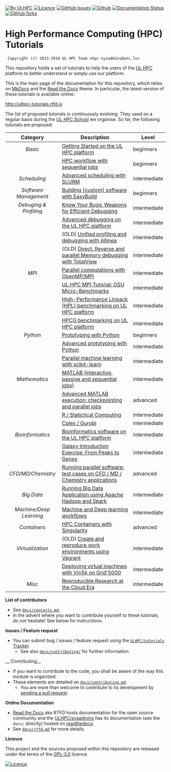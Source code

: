 [![By ULHPC](https://img.shields.io/badge/by-ULHPC-blue.svg)](https://hpc.uni.lu) [![Licence](https://img.shields.io/badge/license-GPL--3.0-blue.svg)](http://www.gnu.org/licenses/gpl-3.0.html) [![GitHub issues](https://img.shields.io/github/issues/ULHPC/tutorials.svg)](https://github.com/ULHPC/tutorials/issues/) [![Github](https://img.shields.io/badge/sources-github-green.svg)](https://github.com/ULHPC/tutorials/) [![Documentation Status](http://readthedocs.org/projects/ulhpc-tutorials/badge/?version=latest)](http://ulhpc-tutorials.readthedocs.io) [![GitHub forks](https://img.shields.io/github/stars/ULHPC/tutorials.svg?style=social&label=Star)](https://github.com/ULHPC/tutorials)

# High Performance Computing (HPC) Tutorials

     Copyright (c) 2013-2018 UL HPC Team <hpc-sysadmins@uni.lu>

This repository holds a set of tutorials to help the users of the [UL HPC](https://hpc.uni.lu) platform to better understand or simply use our platform.

This is the main page of the documentation for this repository, which relies on [MkDocs](http://www.mkdocs.org/) and the [Read the Docs](http://readthedocs.io) theme.
In particular, the latest version of these tutorials is available online:

<http://ulhpc-tutorials.rtfd.io>

The list of proposed tutorials is continuously evolving.
They used on a regular basis during the [UL HPC School](http://hpc.uni.lu/hpc-school/) we organise.
So far, the following tutorials are proposed:

| **Category**            | **Description**                                                                             | **Level**      |
| :----------:            | ----------------------------------------------------------------------------                | -------------- |
| _Basic_                 | [Getting Started on the UL HPC platform](beginners/)                                        | beginners      |
|                         | [HPC workflow with sequential jobs](basic/sequential_jobs/)                                 | beginners      |
| _Scheduling_            | [Advanced scheduling with SLURM](scheduling/advanced)                                       | intermediate   |
| _Software Management_   | [Building [custom] software with EasyBuild](tools/easybuild/)                               | beginners      |
| _Debuging & Profiling_  | [Know Your Bugs: Weapons for Efficient Debugging](debugging/basics/)                        | intermediate   |
|                         | [Advanced debugging on the UL HPC platform](debugging/advanced/)                            | intermediate   |
|                         | (OLD) [Unified profiling and debugging with Allinea](advanced/Allinea/)                     | intermediate   |
|                         | (OLD) [Direct,  Reverse and parallel Memory debugging with TotalView](advanced/TotalView/)  | intermediate   |
| _MPI_                   | [Parallel computations with OpenMP/MPI](parallel/basics/)                                   | intermediate   |
|                         | [UL HPC MPI Tutorial: OSU Micro-Benchmarks](parallel/mpi/OSU_MicroBenchmarks/)              | intermediate   |
|                         | [High-Performance Linpack (HPL) benchmarking on UL HPC platform](parallel/mpi/HPL/)         | intermediate   |
|                         | [HPCG benchmarking on UL HPC platform](parallel/hybrid/HPCG/)                               | intermediate   |
| _Python_                | [Prototyping with Python](python/basics/)                                                   | beginners      |
|                         | [Advanced prototyping with Python](python/advanced/jupyter-celery)                          | intermediate   |
|                         | [Parallel machine learning with scikit-learn](python/advanced/scikit-learn)                 | intermediate   |
| _Mathematics_           | [MATLAB (interactive, passive and sequential jobs)](maths/matlab/basics/)                   | intermediate   |
|                         | [Advanced MATLAB execution: checkpointing and parallel jobs](maths/matlab/advanced/)        | advanced       |
|                         | [R / Statictical Computing](maths/R/)                                                       | intermediate   |
|                         | [Cplex / Gurobi](maths/Cplex-Gurobi/)                                                       | intermediate   |
| _Bioinformatics_        | [Bioinformatics software on the UL HPC platform](bio/basics/)                               | intermediate   |
|                         | [Galaxy Introduction Exercise: From Peaks to Genes](bio/galaxy/)                            | intermediate   |
| _CFD/MD/Chemistry_      | [Running parallel software: test cases on CFD / MD / Chemistry applications](multiphysics/) | advanced       |
| _Big Data_              | [Running Big Data Application using Apache Hadoop and Spark ](bigdata/)                     | intermediate   |
| _Machine/Deep Learning_ | [Machine and Deep learning workflows](deep_learning/)                                       | intermediate   |
| _Containers_            | [HPC Containers with Singularity](containers/singularity/)                                  | advanced       |
| _Virtualization_        | (OLD) [Create and reproduce work environments using Vagrant](advanced/Vagrant/)             | intermediate   |
|                         | [Deploying virtual machines with Vm5k on Grid'5000](advanced/vm5k/)                         | intermediate   |
| _Misc_                  | [Reproducible Research at the Cloud Era](misc/reproducible-research/)                       | intermediate   |

__List of contributors__

* See [`docs/contacts.md`](contacts.md).
* In the advent where you want to contribute yourself to these tutorials, do not hesitate! See below for instructions.

__Issues / Feature request__

* You can submit bug / issues / feature request using the [`ULHPC/tutorials` Tracker](https://github.com/ULHPC/tutorials/issues).
    - See also [`docs/contributing/`](docs/contributing/) for further information.

__ Contributing__

* If you want to contribute to the code, you shall be aware of the way this module is organized.
* These elements are detailed on [`docs/contributing.md`](contributing.md).
    - You are more than welcome to contribute to its development by [sending a pull request](https://help.github.com/articles/using-pull-requests).

__Online Documentation__

* [Read the Docs](https://readthedocs.org/) aka RTFD hosts documentation for the open source community and the [ULHPC/sysadmins](https://github.com/ULHPC/tutorials) has its documentation (see the `docs/` directly) hosted on [readthedocs](http://ulhpc-tutorials.rtfd.org).
* See [`docs/rtfd.md`](rtfd.md) for more details.

__Licence__

This project and the sources proposed within this repository are released under the terms of the [GPL-3.0](LICENCE) licence.

[![Licence](https://www.gnu.org/graphics/gplv3-88x31.png)](LICENSE)
